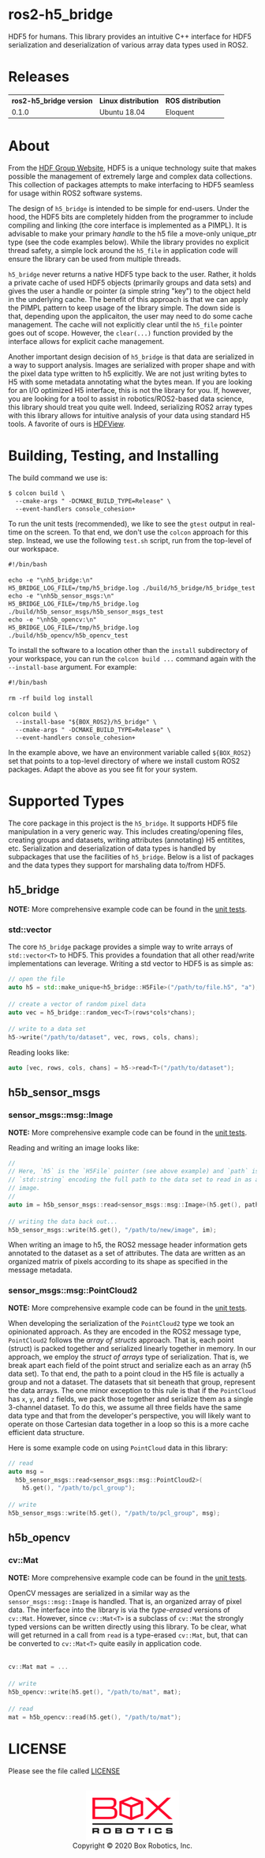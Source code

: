 ros2-h5_bridge
==============
HDF5 for humans. This library provides an intuitive C++ interface for
HDF5 serialization and deserialization of various array data types used in
ROS2.

Releases
========
<table>
  <tr>
    <th>ros2-h5_bridge version</th>
    <th>Linux distribution</th>
    <th>ROS distribution</th>
  </tr>
  <tr>
    <td>0.1.0</td>
    <td>Ubuntu 18.04</td>
    <td>Eloquent</td>
  </tr>
</table>

About
=====
From the [HDF Group
Website](https://support.hdfgroup.org/HDF5/whatishdf5.html), HDF5 is a unique
technology suite that makes possible the management of extremely large and
complex data collections. This collection of packages attempts to make
interfacing to HDF5 seamless for usage within ROS2 software systems.

The design of `h5_bridge` is intended to be simple for end-users. Under the
hood, the HDF5 bits are completely hidden from the programmer to include
compiling and linking (the core interface is implemented as a PIMPL). It is
advisable to make your primary _handle_ to the h5 file a move-only unique_ptr
type (see the code examples below). While the library provides no explicit
thread safety, a simple lock around the `h5_file` in application code will
ensure the library can be used from multiple threads.

`h5_bridge` never returns a native HDF5 type back to the user. Rather, it holds
a private cache of used HDF5 objects (primarily groups and data sets) and gives
the user a handle or pointer (a simple string "key") to the object held in the
underlying cache. The benefit of this approach is that we can apply the PIMPL
pattern to keep usage of the library simple. The down side is that, depending
upon the applicaiton, the user may need to do some cache management. The cache
will not explicitly clear until the `h5_file` pointer goes out of
scope. However, the `clear(...)` function provided by the interface allows
for explicit cache management.

Another important design decision of `h5_bridge` is that data are serialized in
a way to support analysis. Images are serialized with proper shape and with the
pixel data type written to h5 explicitly. We are not just writing bytes to H5
with some metadata annotating what the bytes mean. If you are looking for an
I/O optimized H5 interface, this is not the library for you. If, however, you
are looking for a tool to assist in robotics/ROS2-based data science, this
library should treat you quite well. Indeed, serializing ROS2 array types with
this library allows for intuitive analysis of your data using standard H5
tools. A favorite of ours is
[HDFView](https://www.hdfgroup.org/downloads/hdfview/).


Building, Testing, and Installing
=================================
The build command we use is:

```
$ colcon build \
  --cmake-args " -DCMAKE_BUILD_TYPE=Release" \
  --event-handlers console_cohesion+
```

To run the unit tests (recommended), we like to see the `gtest` output in
real-time on the screen. To that end, we don't use the `colcon` approach for
this step. Instead, we use the following `test.sh` script, run from the
top-level of our workspace.

```
#!/bin/bash

echo -e "\nh5_bridge:\n"
H5_BRIDGE_LOG_FILE=/tmp/h5_bridge.log ./build/h5_bridge/h5_bridge_test
echo -e "\nh5b_sensor_msgs:\n"
H5_BRIDGE_LOG_FILE=/tmp/h5_bridge.log ./build/h5b_sensor_msgs/h5b_sensor_msgs_test
echo -e "\nh5b_opencv:\n"
H5_BRIDGE_LOG_FILE=/tmp/h5_bridge.log ./build/h5b_opencv/h5b_opencv_test
```

To install the software to a location other than the `install` subdirectory of
your workspace, you can run the `colcon build ...` command again with the
`--install-base` argument. For example:

```
#!/bin/bash

rm -rf build log install

colcon build \
  --install-base "${BOX_ROS2}/h5_bridge" \
  --cmake-args " -DCMAKE_BUILD_TYPE=Release" \
  --event-handlers console_cohesion+
```

In the example above, we have an environment variable called `${BOX_ROS2}` set
that points to a top-level directory of where we install custom ROS2
packages. Adapt the above as you see fit for your system.


Supported Types
===============
The core package in this project is the `h5_bridge`. It supports HDF5 file
manipulation in a very generic way. This includes creating/opening files,
creating groups and datasets, writing attributes (annotating) H5 entitites,
etc. Serialization and deserialization of data types is handled by subpackages
that use the facilities of `h5_bridge`. Below is a list of packages and the
data types they support for marshaling data to/from HDF5.


h5_bridge
---------
**NOTE:** More comprehensive example code can be found in the [unit
tests](h5_bridge/test/test_h5.cpp).


### std::vector<T>

The core `h5_bridge` package provides a simple way to write arrays of
`std::vector<T>` to HDF5. This provides a foundation that all other read/write
implementations can leverage. Writing a std vector to HDF5 is as simple as:

```cpp
// open the file
auto h5 = std::make_unique<h5_bridge::H5File>("/path/to/file.h5", "a");

// create a vector of random pixel data
auto vec = h5_bridge::random_vec<T>(rows*cols*chans);

// write to a data set
h5->write("/path/to/dataset", vec, rows, cols, chans);
```

Reading looks like:

```cpp
auto [vec, rows, cols, chans] = h5->read<T>("/path/to/dataset");
```

h5b_sensor_msgs
--------------
### sensor_msgs::msg::Image
**NOTE:** More comprehensive example code can be found in the [unit
tests](h5b_sensor_msgs/test/test_image.cpp).


Reading and writing an image looks like:

```cpp
//
// Here, `h5` is the `H5File` pointer (see above example) and `path` is a
// `std::string` encoding the full path to the data set to read in as an
// image.
//
auto im = h5b_sensor_msgs::read<sensor_msgs::msg::Image>(h5.get(), path);

// writing the data back out...
h5b_sensor_msgs::write(h5.get(), "/path/to/new/image", im);
```

When writing an image to h5, the ROS2 message header information gets annotated
to the dataset as a set of attributes. The data are written as an organized
matrix of pixels according to its shape as specified in the message metadata.

### sensor_msgs::msg::PointCloud2
**NOTE:** More comprehensive example code can be found in the [unit
tests](h5b_sensor_msgs/test/test_pcl.cpp).


When developing the serialization of the `PointCloud2` type we took an
opinionated approach. As they are encoded in the ROS2 message type,
`PointCloud2` follows the _array of structs_ approach. That is, each point
(struct) is packed together and serialized linearly together in memory. In our
approach, we employ the _struct of arrays_ type of serialization. That is, we
break apart each field of the point struct and serialize each as an array (h5
data set). To that end, the path to a point cloud in the H5 file is actually a
group and not a dataset. The datasets that sit beneath that group, represent
the data arrays. The one minor exception to this rule is that if the
`PointCloud` has `x`, `y`, and `z` fields, we pack those together and serialize
them as a single 3-channel dataset. To do this, we assume all three fields have
the same data type and that from the developer's perspective, you will likely
want to operate on those Cartesian data together in a loop so this is a more
cache efficient data structure.

Here is some example code on using `PointCloud` data in this library:

```cpp
// read
auto msg =
  h5b_sensor_msgs::read<sensor_msgs::msg::PointCloud2>(
    h5.get(), "/path/to/pcl_group");

// write
h5b_sensor_msgs::write(h5.get(), "/path/to/pcl_group", msg);
```

h5b_opencv
----------
### cv::Mat
**NOTE:** More comprehensive example code can be found in the [unit
tests](h5b_opencv/test/test_opencv.cpp).


OpenCV messages are serialized in a similar way as the
`sensor_msgs::msg::Image` is handled. That is, an organized array of pixel
data. The interface into the library is via the _type-erased_ versions of
`cv::Mat`. However, since `cv::Mat<T>` is a subclass of `cv::Mat` the strongly
typed versions can be written directly using this library. To be clear, what
will get returned in a call from `read` is a type-erased `cv::Mat`, but, that
can be converted to `cv::Mat<T>` quite easily in application code.

```cpp

cv::Mat mat = ...

// write
h5b_opencv::write(h5.get(), "/path/to/mat", mat);

// read
mat = h5b_opencv::read(h5.get(), "/path/to/mat");
```


LICENSE
=======
Please see the file called [LICENSE](LICENSE)

<p align="center">
  <br/>
  <img src="h5_bridge/doc/figures/box-logo.png"/>
  <br/>
  Copyright &copy; 2020 Box Robotics, Inc.
</p>
